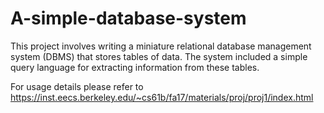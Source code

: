 # A-simple-database-system
This project involves writing a miniature relational database management system (DBMS) that stores tables of data. The system  included a simple query language for extracting information from these tables.

For usage details please refer to https://inst.eecs.berkeley.edu/~cs61b/fa17/materials/proj/proj1/index.html
